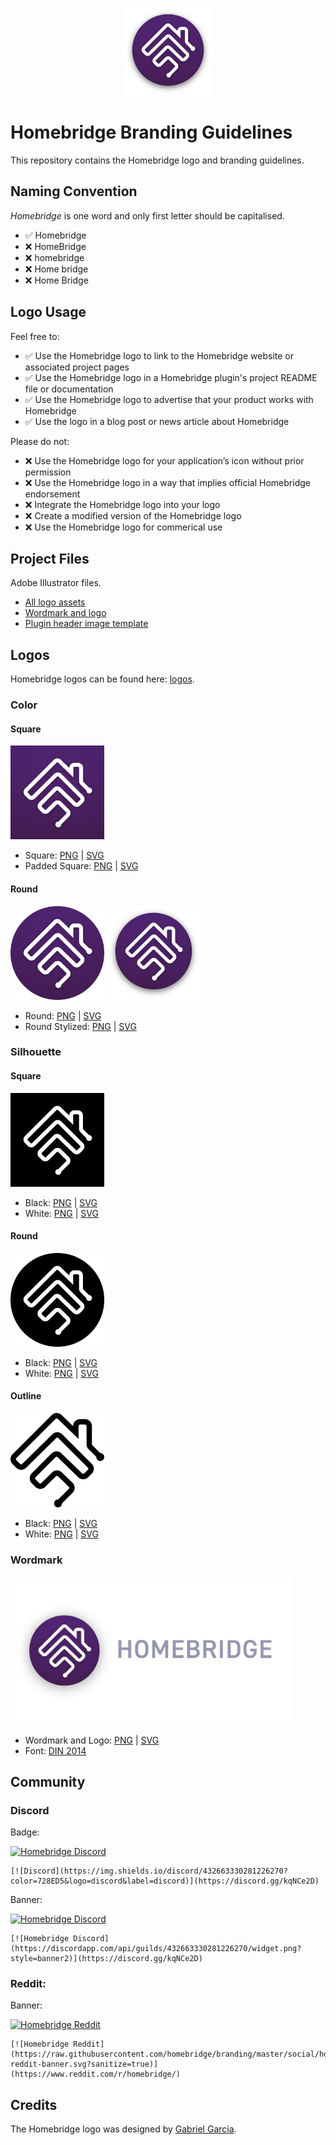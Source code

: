 <p align="center">
  <a href=""><img src="https://raw.githubusercontent.com/homebridge/branding/master/logos/homebridge-color-round-stylized.png" height="140"></a>
</p>

# Homebridge Branding Guidelines

This repository contains the Homebridge logo and branding guidelines.

## Naming Convention

*Homebridge* is one word and only first letter should be capitalised.

* :white_check_mark: Homebridge
* :x: HomeBridge
* :x: homebridge
* :x: Home bridge
* :x: Home Bridge

## Logo Usage

Feel free to:

* :white_check_mark: Use the Homebridge logo to link to the Homebridge website or associated project pages
* :white_check_mark: Use the Homebridge logo in a Homebridge plugin's project README file or documentation 
* :white_check_mark: Use the Homebridge logo to advertise that your product works with Homebridge
* :white_check_mark: Use the logo in a blog post or news article about Homebridge

Please do not:

* :x: Use the Homebridge logo for your application’s icon without prior permission
* :x: Use the Homebridge logo in a way that implies official Homebridge endorsement
* :x: Integrate the Homebridge logo into your logo
* :x: Create a modified version of the Homebridge logo
* :x: Use the Homebridge logo for commerical use

## Project Files

Adobe Illustrator files.

* [All logo assets](./logos/homebridge-assets-project.ai)
* [Wordmark and logo](./logos/homebridge-wordmark-logo-project.ai)
* [Plugin header image template](./logos/homebridge-plugin-template.ai)

## Logos

Homebridge logos can be found here: [logos](./logos).

### Color

#### Square

<img src="./logos/homebridge-color-square.svg" width="150px">

* Square: [PNG](./logos/homebridge-color-square.png) | [SVG](./logos/homebridge-color-square.svg)
* Padded Square: [PNG](./logos/homebridge-color-square-padded.png) | [SVG](./logos/homebridge-color-square-padded.svg)

#### Round

<img src="./logos/homebridge-color-round.svg" width="150px">
<img src="./logos/homebridge-color-round-stylized.svg" width="150px">

* Round: [PNG](./logos/homebridge-color-round.png) | [SVG](./logos/homebridge-color-round.svg)
* Round Stylized: [PNG](./logos/homebridge-color-round-stylized.png) | [SVG](./logos/homebridge-color-round-stylized.svg)

### Silhouette

#### Square

<img src="./logos/homebridge-silhouette-square-black.svg" width="150px">

* Black: [PNG](./logos/homebridge-silhouette-square-black.png) | [SVG](./logos/homebridge-silhouette-square-black.svg)
* White: [PNG](./logos/homebridge-silhouette-square-white.png) | [SVG](./logos/homebridge-silhouette-square-white.svg)

#### Round

<img src="./logos/homebridge-silhouette-round-black.svg" width="150px">

* Black: [PNG](./logos/homebridge-silhouette-round-black.png) | [SVG](./logos/homebridge-silhouette-round-black.svg)
* White: [PNG](./logos/homebridge-silhouette-round-white.png) | [SVG](./logos/homebridge-silhouette-round-white.svg)


#### Outline

<img src="./logos/homebridge-outline-black.svg" width="150px">

* Black: [PNG](./logos/homebridge-outline-black.png) | [SVG](./logos/homebridge-outline-black.svg)
* White: [PNG](./logos/homebridge-outline-white.png) | [SVG](./logos/homebridge-outline-white.svg)

### Wordmark

<img src="./logos/homebridge-wordmark-logo.png" width="450px">

* Wordmark and Logo: [PNG](./logos/homebridge-wordmark-logo.png) | [SVG](./logos/homebridge-wordmark-logo.svg)
* Font: [DIN 2014](https://fonts.adobe.com/fonts/din-2014)

## Community

### Discord

Badge:

[![Homebridge Discord](https://img.shields.io/discord/432663330281226270?color=728ED5&logo=discord&label=discord)](https://discord.gg/kqNCe2D)

```
[![Discord](https://img.shields.io/discord/432663330281226270?color=728ED5&logo=discord&label=discord)](https://discord.gg/kqNCe2D)
```

Banner:

[![Homebridge Discord](https://discordapp.com/api/guilds/432663330281226270/widget.png?style=banner2)](https://discord.gg/kqNCe2D)

```
[![Homebridge Discord](https://discordapp.com/api/guilds/432663330281226270/widget.png?style=banner2)](https://discord.gg/kqNCe2D)
```

### Reddit:

Banner:

[![Homebridge Reddit](https://raw.githubusercontent.com/homebridge/branding/master/social/homebridge-reddit-banner.svg?sanitize=true)](https://www.reddit.com/r/homebridge/)

```
[![Homebridge Reddit](https://raw.githubusercontent.com/homebridge/branding/master/social/homebridge-reddit-banner.svg?sanitize=true)](https://www.reddit.com/r/homebridge/)
```

## Credits

The Homebridge logo was designed by [Gabriel Garcia](https://github.com/ggabogarcia).
